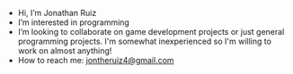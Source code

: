 - Hi, I’m Jonathan Ruiz
- I’m interested in programming
- I’m looking to collaborate on game development projects or just general programming projects. I'm somewhat inexperienced so I'm willing to work on almost anything!
- How to reach me: jontheruiz4@gmail.com
